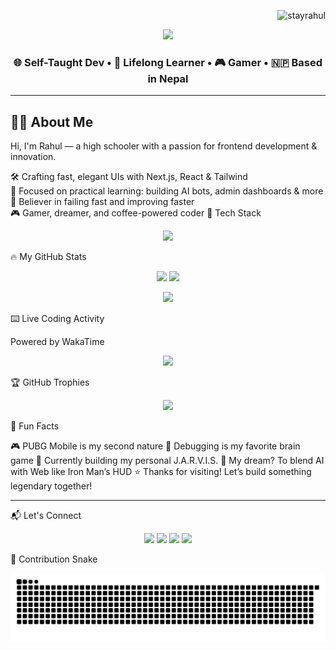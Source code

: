 <!-- Profile View Counter -->
<p align="right">
  <img src="https://komarev.com/ghpvc/?username=stayrahul&label=👁‍🗨+Views&color=blueviolet&style=for-the-badge" alt="stayrahul" />
</p>

<!-- Header: Typing Animation -->
<p align="center">
  <img src="https://readme-typing-svg.demolab.com?font=Fira+Code&weight=500&size=24&pause=1000&color=F59E0B&center=true&vCenter=true&width=435&lines=Hey!+I'm+Rahul+Kushwaha+%F0%9F%91%8B;Frontend+Ninja+%F0%9F%9A%80;AI+Explorer+%F0%9F%A7%90;Gamer+%F0%9F%8E%AE;Open+Sourcerer+%F0%9F%94%A5" />
</p>

<h3 align="center">🌐 Self-Taught Dev • 🧠 Lifelong Learner • 🎮 Gamer • 🇳🇵 Based in Nepal</h3>

---

## 🧑‍💻 About Me


Hi, I'm Rahul — a high schooler with a passion for frontend development & innovation.

🛠️ Crafting fast, elegant UIs with Next.js, React & Tailwind  
🎯 Focused on practical learning: building AI bots, admin dashboards & more  
🚀 Believer in failing fast and improving faster  
🎮 Gamer, dreamer, and coffee-powered coder
🚀 Tech Stack

<p align="center"> <img src="https://skillicons.dev/icons?i=nextjs,react,ts,js,tailwind,html,css,figma,nodejs,vercel,git,github,prisma,mongodb" /> </p>
🔥 My GitHub Stats

<p align="center"> <img src="https://github-readme-stats.vercel.app/api?username=stayrahul&show_icons=true&theme=tokyonight&hide_border=true&rank_icon=github" width="48%" /> <img src="https://github-readme-streak-stats.herokuapp.com/?user=stayrahul&theme=tokyonight&hide_border=true" width="48%" /> </p> <p align="center"> <img src="https://github-readme-stats.vercel.app/api/top-langs/?username=stayrahul&layout=compact&theme=tokyonight&hide_border=true" width="48%" /> </p>
⌨️ Live Coding Activity

Powered by WakaTime  
<p align="center">
  <img src="https://wakatime.com/@stayrahul.svg?theme=radical&layout=compact&hide_border=true" />
</p>

🏆 GitHub Trophies

<p align="center"> <img src="https://github-profile-trophy.vercel.app/?username=stayrahul&theme=monokai&no-bg=true&no-frame=true&margin-w=8" /> </p>

🎯 Fun Facts

🎮 PUBG Mobile is my second nature
🧠 Debugging is my favorite brain game
🤖 Currently building my personal J.A.R.V.I.S.
🔭 My dream? To blend AI with Web like Iron Man’s HUD
⭐ Thanks for visiting! Let’s build something legendary together!

---

📬 Let's Connect

<p align="center"> <a href="https://www.facebook.com/stayrahul" target="_blank"><img src="https://img.shields.io/badge/Facebook-1877F2?style=for-the-badge&logo=facebook&logoColor=white" /></a> <a href="https://instagram.com/stayrahul" target="_blank"><img src="https://img.shields.io/badge/Instagram-E4405F?style=for-the-badge&logo=instagram&logoColor=white" /></a> <a href="mailto:rahul7926963@gmail.com"><img src="https://img.shields.io/badge/Gmail-D14836?style=for-the-badge&logo=gmail&logoColor=white" /></a> <a href="https://stayrahul.me" target="_blank"><img src="https://img.shields.io/badge/Portfolio-000?style=for-the-badge&logo=vercel&logoColor=white" /></a> </p>

🐍 Contribution Snake

<div align="center"> <picture> <source media="(prefers-color-scheme: dark)" srcset="https://github.com/stayrahul/stayrahul/blob/output/github-contribution-grid-snake-dark.svg" /> <source media="(prefers-color-scheme: light)" srcset="https://github.com/stayrahul/stayrahul/blob/output/github-contribution-grid-snake.svg" /> <img src="https://github.com/stayrahul/stayrahul/blob/output/github-contribution-grid-snake.svg" alt="github contribution snake animation" /> </picture> </div>
